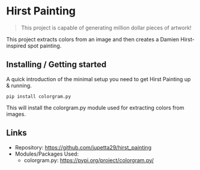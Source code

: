 # Hirst Painting
> This project is capable of generating million dollar pieces of artwork!

This project extracts colors from an image and then creates a Damien Hirst-inspired spot painting.

## Installing / Getting started

A quick introduction of the minimal setup you need to get Hirst Painting up &
running.

```shell
pip install colorgram.py
```

This will install the colorgram.py module used for extracting colors from images.

## Links

- Repository: https://github.com/jupetta29/hirst_painting
- Modules/Packages Used:
  - colorgram.py: https://pypi.org/project/colorgram.py/
